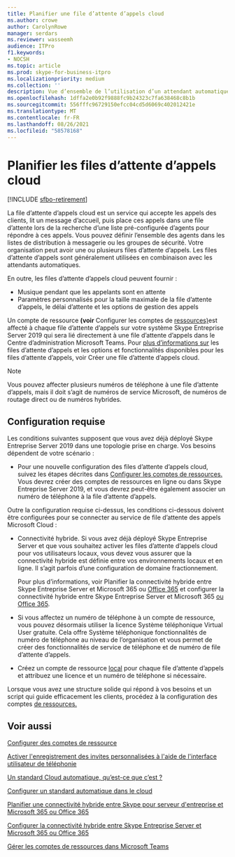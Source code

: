 ```yaml
---
title: Planifier une file d’attente d’appels cloud
ms.author: crowe
author: CarolynRowe
manager: serdars
ms.reviewer: wasseemh
audience: ITPro
f1.keywords:
- NOCSH
ms.topic: article
ms.prod: skype-for-business-itpro
ms.localizationpriority: medium
ms.collection: ''
description: Vue d’ensemble de l’utilisation d’un attendant automatique cloud Skype Entreprise Server 2019.
ms.openlocfilehash: 1dffa2e0b92f9888fc9b24323c7fa638468c8b1b
ms.sourcegitcommit: 556fffc96729150efcc04cd5d6069c402012421e
ms.translationtype: MT
ms.contentlocale: fr-FR
ms.lasthandoff: 08/26/2021
ms.locfileid: "58578168"
---
```

# <a name="plan-cloud-call-queues"></a>Planifier les files d’attente d’appels cloud

[!INCLUDE [sfbo-retirement](../../Hub/includes/sfbo-retirement.md)]

La file d’attente d’appels cloud est un service qui accepte les appels des clients, lit un message d’accueil, puis place ces appels dans une file d’attente lors de la recherche d’une liste pré-configurée d’agents pour répondre à ces appels. Vous pouvez définir l’ensemble des agents dans les listes de distribution à messagerie ou les groupes de sécurité. Votre organisation peut avoir une ou plusieurs files d’attente d’appels. Les files d’attente d’appels sont généralement utilisées en combinaison avec les attendants automatiques.

En outre, les files d’attente d’appels cloud peuvent fournir :

- Musique pendant que les appelants sont en attente
- Paramètres personnalisés pour la taille maximale de la file d’attente d’appels, le délai d’attente et les options de gestion des appels

Un compte de ressource **(voir** Configurer les comptes de [ressources)](configure-onprem-ra.md)est affecté à chaque file d’attente d’appels sur votre système Skype Entreprise Server 2019 qui sera lié directement à une file d’attente d’appels dans le Centre d’administration Microsoft Teams. Pour [plus d’informations sur](/MicrosoftTeams/create-a-phone-system-call-queue) les files d’attente d’appels et les options et fonctionnalités disponibles pour les files d’attente d’appels, voir Créer une file d’attente d’appels cloud.

> [!NOTE]
> Vous pouvez affecter plusieurs numéros de téléphone à une file d’attente d’appels, mais il doit s’agit de numéros de service Microsoft, de numéros de routage direct ou de numéros hybrides.

## <a name="requirements"></a>Configuration requise

Les conditions suivantes supposent que vous avez déjà déployé Skype Entreprise Server 2019 dans une topologie prise en charge.  Vos besoins dépendent de votre scénario :

- Pour une nouvelle configuration des files d’attente d’appels cloud, suivez les étapes décrites dans [Configurer les comptes de ressources.](configure-onprem-ra.md) Vous devrez créer des comptes de ressources en ligne ou dans Skype Entreprise Server 2019, et vous devrez peut-être également associer un numéro de téléphone à la file d’attente d’appels.

Outre la configuration requise ci-dessus, les conditions ci-dessous doivent être configurées pour se connecter au service de file d’attente des appels Microsoft Cloud :

- Connectivité hybride. Si vous avez déjà déployé Skype Entreprise Server et que vous souhaitez activer les files d’attente d’appels cloud pour vos utilisateurs locaux, vous devez vous assurer que la connectivité hybride est définie entre vos environnements locaux et en ligne. Il s’agit parfois d’une configuration de domaine fractionnement.

   Pour plus d’informations, voir Planifier la connectivité hybride entre Skype Entreprise Server et Microsoft 365 ou [Office 365](plan-hybrid-connectivity.md) et configurer la connectivité hybride entre Skype Entreprise Server et Microsoft 365 [ou Office 365](configure-hybrid-connectivity.md).

- Si vous affectez un numéro de téléphone à un compte de ressource, vous pouvez désormais utiliser la licence Système téléphonique Virtual User gratuite. Cela offre Système téléphonique fonctionnalités de numéro de téléphone au niveau de l’organisation et vous permet de créer des fonctionnalités de service de téléphone et de numéro de file d’attente d’appels.

- Créez un compte de ressource [local](configure-onprem-ra.md) pour chaque file d’attente d’appels et attribuez une licence et un numéro de téléphone si nécessaire.  

Lorsque vous avez une structure solide qui répond à vos besoins et un script qui guide efficacement les clients, procédez à la configuration des comptes [de ressources.](configure-onprem-ra.md)

## <a name="see-also"></a>Voir aussi

[Configurer des comptes de ressource](configure-onprem-ra.md)

[Activer l'enregistrement des invites personnalisées à l'aide de l'interface utilisateur de téléphonie](/exchange/voice-mail-unified-messaging/greetings-announcements-menus-and-prompts/enable-custom-prompt-recording)

[Un standard Cloud automatique, qu’est-ce que c’est ?](/SkypeForBusiness/what-is-phone-system-in-office-365/what-are-phone-system-auto-attendants)

[Configurer un standard automatique dans le cloud](/MicrosoftTeams/create-a-phone-system-auto-attendant)

[ Planifier une connectivité hybride entre Skype pour serveur d'entreprise et Microsoft 365 ou Office 365](plan-hybrid-connectivity.md)

[Configurer la connectivité hybride entre Skype Entreprise Server et Microsoft 365 ou Office 365](configure-hybrid-connectivity.md)

[Gérer les comptes de ressources dans Microsoft Teams](/MicrosoftTeams/manage-resource-accounts)